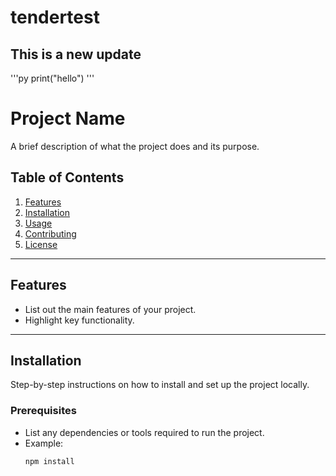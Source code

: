 # tendertest

## This is a new update

'''py
print("hello")
'''

# Project Name

A brief description of what the project does and its purpose.

## Table of Contents
1. [Features](#features)
2. [Installation](#installation)
3. [Usage](#usage)
4. [Contributing](#contributing)
5. [License](#license)

---

## Features

- List out the main features of your project.
- Highlight key functionality.

---

## Installation

Step-by-step instructions on how to install and set up the project locally.

### Prerequisites

- List any dependencies or tools required to run the project.
- Example:
  ```bash
  npm install 
  ```
  